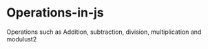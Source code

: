 # Operations-in-js
Operations such as Addition, subtraction, division, multiplication and modulust2
